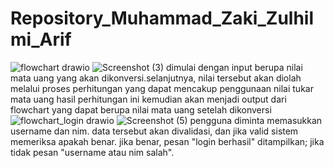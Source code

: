 # Repository_Muhammad_Zaki_Zulhilmi_Arif
![flowchart drawio](https://github.com/00Zaki00/Repository_Muhammad_Zaki_Zulhilmi_Arif/assets/129127738/f8681069-5674-4f7e-ba51-1afb4d4f10f0)
![Screenshot (3)](https://github.com/00Zaki00/Repository_Muhammad_Zaki_Zulhilmi_Arif/assets/129127738/90a75433-3c2a-4345-b2c2-d1755ba6323e)
dimulai dengan input berupa nilai mata uang yang akan dikonversi.selanjutnya, nilai tersebut akan diolah melalui proses perhitungan yang dapat mencakup penggunaan nilai tukar mata uang hasil perhitungan ini kemudian akan menjadi output dari flowchart yang dapat berupa nilai mata uang setelah dikonversi  
![flowchart_login drawio](https://github.com/00Zaki00/Repository_Muhammad_Zaki_Zulhilmi_Arif/assets/129127738/653325c1-2c6f-466a-9ab2-7a9c31c6bb70)
![Screenshot (5)](https://github.com/00Zaki00/Repository_Muhammad_Zaki_Zulhilmi_Arif/assets/129127738/8894ca23-b624-48cf-82c1-cead547f2326)
pengguna diminta memasukkan username dan nim. data tersebut akan divalidasi, dan jika valid sistem memeriksa apakah benar. jika benar, pesan "login berhasil" ditampilkan; jika tidak pesan "username atau nim salah".
